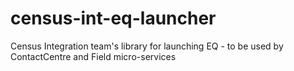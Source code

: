# census-int-eq-launcher
Census Integration team's library for launching EQ - to be used by ContactCentre and Field micro-services

